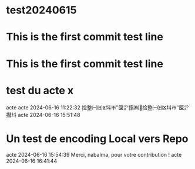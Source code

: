 ﻿# test20240615
# This is the first commit test line 
# This is the first commit test line 
# test du acte x
acte 
acte 2024-06-16 11:22:32
捡整㈠㈰ⴴ㘰ㄭ‶㔱㌺㨰㈱਍捡整㈠㈰ⴴ㘰ㄭ‶㔱㌺㨹㘰 
acte 2024-06-16 15:51:48
# Un test de encoding Local vers Repo
acte 2024-06-16 15:54:39
Merci, nabalma, pour votre contribution !
acte 2024-06-16 16:41:44
